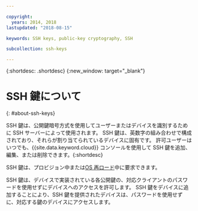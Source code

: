 ```yaml
---

copyright:
  years: 2014, 2018
lastupdated: "2018-08-15"

keywords: SSH keys, public-key cryptography, SSH

subcollection: ssh-keys

---
```


{:shortdesc: .shortdesc}
{:new_window: target="_blank"}

# SSH 鍵について
{: #about-ssh-keys}

SSH 鍵は、公開鍵暗号方式を使用してユーザーまたはデバイスを識別するために SSH サーバーによって使用されます。 SSH 鍵は、英数字の組み合わせで構成されており、それらが割り当てられているデバイスに固有です。 許可ユーザーはいつでも、{{site.data.keyword.cloud}} コンソールを使用して SSH 鍵を追加、編集、または削除できます。{:shortdesc}

SSH 鍵は、プロビジョン中または[OS 再ロード](/docs/software?topic=software-reloading-the-os#reloading-the-os)中に要求できます。

SSH 鍵は、デバイスで実装されている各公開鍵の、対応クライアントのパスワードを使用せずにデバイスへのアクセスを許可します。 SSH 鍵をデバイスに追加することにより、SSH 鍵を提供されたデバイスは、パスワードを使用せずに、対応する鍵のデバイスにアクセスします。
